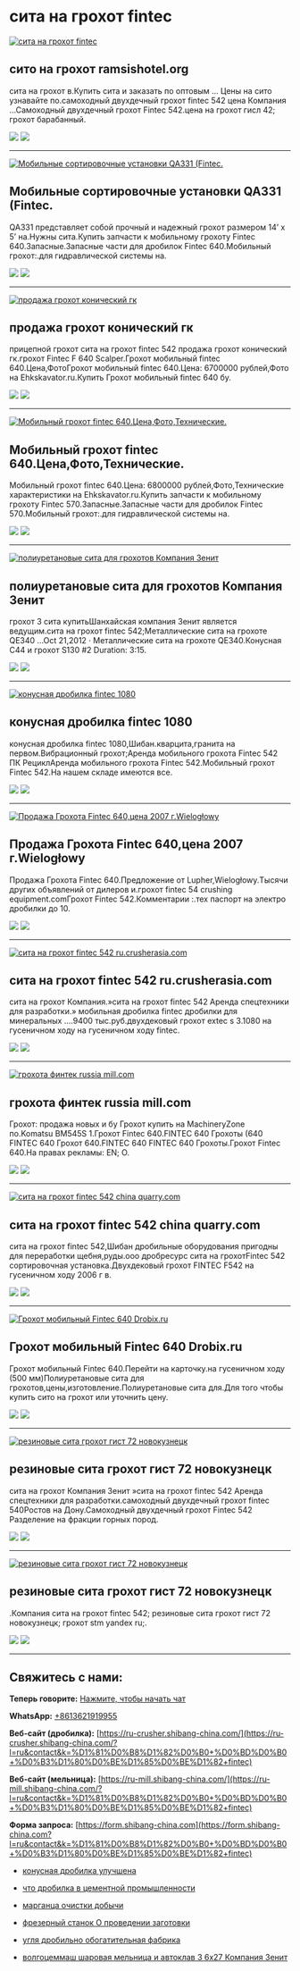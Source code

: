 # сита на грохот fintec

<a href="https://swt.shibang-china.com/?l=ru&img&k=%D1%81%D0%B8%D1%82%D0%B0+%D0%BD%D0%B0+%D0%B3%D1%80%D0%BE%D1%85%D0%BE%D1%82+fintec" target="_blank">![сита на грохот fintec](http://static.shibang-china.com/all-800x300/465.jpg)</a>

## сито на грохот ramsishotel.org
сита на грохот в.Купить сита и заказать по оптовым … Цены на сито узнавайте по.самоходный двухдечный грохот fintec 542 цена Компания …Самоходный двухдечный грохот Fintec 542.цена на грохот гисл 42; грохот барабанный.


<a href="https://whatsapp.shibangsoft.com/WhatsApp.php" target="_blank" title="WhatsApp">![](http://static.shibang-china.com/icon/whatsapp.png)</a> <a href="https://swt.shibang-china.com/?l=ru&icon&k=%D1%81%D0%B8%D1%82%D0%B0+%D0%BD%D0%B0+%D0%B3%D1%80%D0%BE%D1%85%D0%BE%D1%82+fintec" target="_blank">![](http://static.shibang-china.com/icon/chat-ru.png)</a>

---

<a href="https://swt.shibang-china.com/?l=ru&img&k=%D1%81%D0%B8%D1%82%D0%B0+%D0%BD%D0%B0+%D0%B3%D1%80%D0%BE%D1%85%D0%BE%D1%82+fintec" target="_blank">![Мобильные сортировочные установки QA331 (Fintec.](http://static.shibang-china.com/all-800x300/1069.jpg)</a>

## Мобильные сортировочные установки QA331 (Fintec.
QA331 представляет собой прочный и надежный грохот размером 14’ x 5’ на.Нужны сита.Купить запчасти к мобильному грохоту Fintec 640.Запасные.Запасные части для дробилок Fintec 640.Мобильный грохот:.для гидравлической системы на.


<a href="https://whatsapp.shibangsoft.com/WhatsApp.php" target="_blank" title="WhatsApp">![](http://static.shibang-china.com/icon/whatsapp.png)</a> <a href="https://swt.shibang-china.com/?l=ru&icon&k=%D1%81%D0%B8%D1%82%D0%B0+%D0%BD%D0%B0+%D0%B3%D1%80%D0%BE%D1%85%D0%BE%D1%82+fintec" target="_blank">![](http://static.shibang-china.com/icon/chat-ru.png)</a>

---

<a href="https://swt.shibang-china.com/?l=ru&img&k=%D1%81%D0%B8%D1%82%D0%B0+%D0%BD%D0%B0+%D0%B3%D1%80%D0%BE%D1%85%D0%BE%D1%82+fintec" target="_blank">![продажа грохот конический гк](http://static.shibang-china.com/all-800x300/1034.jpg)</a>

## продажа грохот конический гк
прицепной грохот сита на грохот fintec 542 продажа грохот конический гк.грохот Fintec F 640 Scalper.Грохот мобильный fintec 640.Цена,ФотоГрохот мобильный fintec 640.Цена: 6700000 рублей,Фото на Ehkskavator.ru.Купить Грохот мобильный fintec 640 бу.


<a href="https://whatsapp.shibangsoft.com/WhatsApp.php" target="_blank" title="WhatsApp">![](http://static.shibang-china.com/icon/whatsapp.png)</a> <a href="https://swt.shibang-china.com/?l=ru&icon&k=%D1%81%D0%B8%D1%82%D0%B0+%D0%BD%D0%B0+%D0%B3%D1%80%D0%BE%D1%85%D0%BE%D1%82+fintec" target="_blank">![](http://static.shibang-china.com/icon/chat-ru.png)</a>

---

<a href="https://swt.shibang-china.com/?l=ru&img&k=%D1%81%D0%B8%D1%82%D0%B0+%D0%BD%D0%B0+%D0%B3%D1%80%D0%BE%D1%85%D0%BE%D1%82+fintec" target="_blank">![Мобильный грохот fintec 640.Цена,Фото,Технические.](http://static.shibang-china.com/all-800x300/1363.jpg)</a>

## Мобильный грохот fintec 640.Цена,Фото,Технические.
Мобильный грохот fintec 640.Цена: 6800000 рублей,Фото,Технические характеристики на Ehkskavator.ru.Купить запчасти к мобильному грохоту Fintec 570.Запасные.Запасные части для дробилок Fintec 570.Мобильный грохот:.для гидравлической системы на.


<a href="https://whatsapp.shibangsoft.com/WhatsApp.php" target="_blank" title="WhatsApp">![](http://static.shibang-china.com/icon/whatsapp.png)</a> <a href="https://swt.shibang-china.com/?l=ru&icon&k=%D1%81%D0%B8%D1%82%D0%B0+%D0%BD%D0%B0+%D0%B3%D1%80%D0%BE%D1%85%D0%BE%D1%82+fintec" target="_blank">![](http://static.shibang-china.com/icon/chat-ru.png)</a>

---

<a href="https://swt.shibang-china.com/?l=ru&img&k=%D1%81%D0%B8%D1%82%D0%B0+%D0%BD%D0%B0+%D0%B3%D1%80%D0%BE%D1%85%D0%BE%D1%82+fintec" target="_blank">![полиуретановые сита для грохотов Компания Зенит](http://static.shibang-china.com/all-800x300/500.jpg)</a>

## полиуретановые сита для грохотов Компания Зенит
грохот 3 сита купитьШанхайская компания Зенит является ведущим.сита на грохот fintec 542;Металлические сита на грохоте QE340 …Oct 21,2012&nbsp;&#0183;&#32;Металлические сита на грохоте QE340.Конусная C44 и грохот S130 #2 Duration: 3:15.


<a href="https://whatsapp.shibangsoft.com/WhatsApp.php" target="_blank" title="WhatsApp">![](http://static.shibang-china.com/icon/whatsapp.png)</a> <a href="https://swt.shibang-china.com/?l=ru&icon&k=%D1%81%D0%B8%D1%82%D0%B0+%D0%BD%D0%B0+%D0%B3%D1%80%D0%BE%D1%85%D0%BE%D1%82+fintec" target="_blank">![](http://static.shibang-china.com/icon/chat-ru.png)</a>

---

<a href="https://swt.shibang-china.com/?l=ru&img&k=%D1%81%D0%B8%D1%82%D0%B0+%D0%BD%D0%B0+%D0%B3%D1%80%D0%BE%D1%85%D0%BE%D1%82+fintec" target="_blank">![конусная дробилка fintec 1080](http://static.shibang-china.com/all-800x300/502.jpg)</a>

## конусная дробилка fintec 1080
конусная дробилка fintec 1080,Шибан.кварцита,гранита на первом.Вибрационный грохот;Аренда мобильного грохота Fintec 542 ПК РециклАренда мобильного грохота Fintec 542.Мобильный грохот Fintec 542.На нашем складе имеются все.


<a href="https://whatsapp.shibangsoft.com/WhatsApp.php" target="_blank" title="WhatsApp">![](http://static.shibang-china.com/icon/whatsapp.png)</a> <a href="https://swt.shibang-china.com/?l=ru&icon&k=%D1%81%D0%B8%D1%82%D0%B0+%D0%BD%D0%B0+%D0%B3%D1%80%D0%BE%D1%85%D0%BE%D1%82+fintec" target="_blank">![](http://static.shibang-china.com/icon/chat-ru.png)</a>

---

<a href="https://swt.shibang-china.com/?l=ru&img&k=%D1%81%D0%B8%D1%82%D0%B0+%D0%BD%D0%B0+%D0%B3%D1%80%D0%BE%D1%85%D0%BE%D1%82+fintec" target="_blank">![Продажа Грохота Fintec 640,цена 2007 г.Wielogłowy](http://static.shibang-china.com/all-800x300/328.jpg)</a>

## Продажа Грохота Fintec 640,цена 2007 г.Wielogłowy
Продажа Грохота Fintec 640.Предложение от Lupher,Wielogłowy.Тысячи других объявлений от дилеров и.грохот fintec 54 crushing equipment.comГрохот Fintec 542.Комментарии :.тех паспорт на электро дробилки до 10.


<a href="https://whatsapp.shibangsoft.com/WhatsApp.php" target="_blank" title="WhatsApp">![](http://static.shibang-china.com/icon/whatsapp.png)</a> <a href="https://swt.shibang-china.com/?l=ru&icon&k=%D1%81%D0%B8%D1%82%D0%B0+%D0%BD%D0%B0+%D0%B3%D1%80%D0%BE%D1%85%D0%BE%D1%82+fintec" target="_blank">![](http://static.shibang-china.com/icon/chat-ru.png)</a>

---

<a href="https://swt.shibang-china.com/?l=ru&img&k=%D1%81%D0%B8%D1%82%D0%B0+%D0%BD%D0%B0+%D0%B3%D1%80%D0%BE%D1%85%D0%BE%D1%82+fintec" target="_blank">![сита на грохот fintec 542 ru.crusherasia.com](http://static.shibang-china.com/all-800x300/839.jpg)</a>

## сита на грохот fintec 542 ru.crusherasia.com
сита на грохот Компания.&#187;сита на грохот fintec 542 Аренда спецтехники для разработки.&#187; мобильная дробилка fintec дробилки для минеральных ….9400 тыс.руб.двухдековый грохот extec s 3.1080 на гусеничном ходу на гусеничном ходу fintec.


<a href="https://whatsapp.shibangsoft.com/WhatsApp.php" target="_blank" title="WhatsApp">![](http://static.shibang-china.com/icon/whatsapp.png)</a> <a href="https://swt.shibang-china.com/?l=ru&icon&k=%D1%81%D0%B8%D1%82%D0%B0+%D0%BD%D0%B0+%D0%B3%D1%80%D0%BE%D1%85%D0%BE%D1%82+fintec" target="_blank">![](http://static.shibang-china.com/icon/chat-ru.png)</a>

---

<a href="https://swt.shibang-china.com/?l=ru&img&k=%D1%81%D0%B8%D1%82%D0%B0+%D0%BD%D0%B0+%D0%B3%D1%80%D0%BE%D1%85%D0%BE%D1%82+fintec" target="_blank">![грохота финтек russia mill.com](http://static.shibang-china.com/all-800x300/348.jpg)</a>

## грохота финтек russia mill.com
Грохот: продажа новых и бу Грохот купить на MachineryZone по.Komatsu BM545S 1.Грохот Fintec 640.FINTEC 640 Грохоты (640 FINTEC 640 Грохот 640.FINTEC 640 FINTEC 640 Грохоты.Грохот Fintec 640.На правах рекламы: EN; О.


<a href="https://whatsapp.shibangsoft.com/WhatsApp.php" target="_blank" title="WhatsApp">![](http://static.shibang-china.com/icon/whatsapp.png)</a> <a href="https://swt.shibang-china.com/?l=ru&icon&k=%D1%81%D0%B8%D1%82%D0%B0+%D0%BD%D0%B0+%D0%B3%D1%80%D0%BE%D1%85%D0%BE%D1%82+fintec" target="_blank">![](http://static.shibang-china.com/icon/chat-ru.png)</a>

---

<a href="https://swt.shibang-china.com/?l=ru&img&k=%D1%81%D0%B8%D1%82%D0%B0+%D0%BD%D0%B0+%D0%B3%D1%80%D0%BE%D1%85%D0%BE%D1%82+fintec" target="_blank">![сита на грохот fintec 542 china quarry.com](http://static.shibang-china.com/all-800x300/859.jpg)</a>

## сита на грохот fintec 542 china quarry.com
сита на грохот fintec 542,Шибан дробильные оборудования пригодны для переработки щебня,руды.ооо дробресурс сита на грохотFintec 542 сортировочная установка.Двухдековый грохот FINTEC F542 на гусеничном ходу 2006 г в.


<a href="https://whatsapp.shibangsoft.com/WhatsApp.php" target="_blank" title="WhatsApp">![](http://static.shibang-china.com/icon/whatsapp.png)</a> <a href="https://swt.shibang-china.com/?l=ru&icon&k=%D1%81%D0%B8%D1%82%D0%B0+%D0%BD%D0%B0+%D0%B3%D1%80%D0%BE%D1%85%D0%BE%D1%82+fintec" target="_blank">![](http://static.shibang-china.com/icon/chat-ru.png)</a>

---

<a href="https://swt.shibang-china.com/?l=ru&img&k=%D1%81%D0%B8%D1%82%D0%B0+%D0%BD%D0%B0+%D0%B3%D1%80%D0%BE%D1%85%D0%BE%D1%82+fintec" target="_blank">![Грохот мобильный Fintec 640 Drobix.ru](http://static.shibang-china.com/all-800x300/897.jpg)</a>

## Грохот мобильный Fintec 640 Drobix.ru
Грохот мобильный Fintec 640.Перейти на карточку.на гусеничном ходу (500 мм)Полиуретановые сита для грохотов,цены,изготовление.Полиуретановые сита для.Для того чтобы купить сито на грохот или уточнить цену.


<a href="https://whatsapp.shibangsoft.com/WhatsApp.php" target="_blank" title="WhatsApp">![](http://static.shibang-china.com/icon/whatsapp.png)</a> <a href="https://swt.shibang-china.com/?l=ru&icon&k=%D1%81%D0%B8%D1%82%D0%B0+%D0%BD%D0%B0+%D0%B3%D1%80%D0%BE%D1%85%D0%BE%D1%82+fintec" target="_blank">![](http://static.shibang-china.com/icon/chat-ru.png)</a>

---

<a href="https://swt.shibang-china.com/?l=ru&img&k=%D1%81%D0%B8%D1%82%D0%B0+%D0%BD%D0%B0+%D0%B3%D1%80%D0%BE%D1%85%D0%BE%D1%82+fintec" target="_blank">![резиновые сита грохот гист 72 новокузнецк](http://static.shibang-china.com/all-800x300/241.jpg)</a>

## резиновые сита грохот гист 72 новокузнецк
сита на грохот Компания Зенит &#187;сита на грохот fintec 542 Аренда спецтехники для разработки.самоходный двухдечный грохот fintec 540Ростов на Дону.Самоходный двухдечный грохот Fintec 542 Разделение на фракции горных пород.


<a href="https://whatsapp.shibangsoft.com/WhatsApp.php" target="_blank" title="WhatsApp">![](http://static.shibang-china.com/icon/whatsapp.png)</a> <a href="https://swt.shibang-china.com/?l=ru&icon&k=%D1%81%D0%B8%D1%82%D0%B0+%D0%BD%D0%B0+%D0%B3%D1%80%D0%BE%D1%85%D0%BE%D1%82+fintec" target="_blank">![](http://static.shibang-china.com/icon/chat-ru.png)</a>

---

<a href="https://swt.shibang-china.com/?l=ru&img&k=%D1%81%D0%B8%D1%82%D0%B0+%D0%BD%D0%B0+%D0%B3%D1%80%D0%BE%D1%85%D0%BE%D1%82+fintec" target="_blank">![резиновые сита грохот гист 72 новокузнецк](http://static.shibang-china.com/all-800x300/560.jpg)</a>

## резиновые сита грохот гист 72 новокузнецк
.Компания сита на грохот fintec 542; резиновые сита грохот гист 72 новокузнецк; грохот stm yandex ru;.

<a href="https://whatsapp.shibangsoft.com/WhatsApp.php" target="_blank" title="WhatsApp">![](http://static.shibang-china.com/icon/whatsapp.png)</a> <a href="https://swt.shibang-china.com/?l=ru&icon&k=%D1%81%D0%B8%D1%82%D0%B0+%D0%BD%D0%B0+%D0%B3%D1%80%D0%BE%D1%85%D0%BE%D1%82+fintec" target="_blank">![](http://static.shibang-china.com/icon/chat-ru.png)</a>

---
## Свяжитесь с нами:

**Теперь говорите:** [Нажмите, чтобы начать чат](https://swt.shibang-china.com?l=ru&contact&k=%D1%81%D0%B8%D1%82%D0%B0+%D0%BD%D0%B0+%D0%B3%D1%80%D0%BE%D1%85%D0%BE%D1%82+fintec)

**WhatsApp:**  [+8613621919955](https://whatsapp.shibangsoft.com/WhatsApp.php)

**Веб-сайт (дробилка):** [https://ru-crusher.shibang-china.com/](https://ru-crusher.shibang-china.com/?l=ru&contact&k=%D1%81%D0%B8%D1%82%D0%B0+%D0%BD%D0%B0+%D0%B3%D1%80%D0%BE%D1%85%D0%BE%D1%82+fintec)

**Веб-сайт (мельница):** [https://ru-mill.shibang-china.com/](https://ru-mill.shibang-china.com/?l=ru&contact&k=%D1%81%D0%B8%D1%82%D0%B0+%D0%BD%D0%B0+%D0%B3%D1%80%D0%BE%D1%85%D0%BE%D1%82+fintec)

**Форма запроса:** [https://form.shibang-china.com](https://form.shibang-china.com?l=ru&contact&k=%D1%81%D0%B8%D1%82%D0%B0+%D0%BD%D0%B0+%D0%B3%D1%80%D0%BE%D1%85%D0%BE%D1%82+fintec)

* [конусная дробилка улучшена](../115/%D0%BA%D0%BE%D0%BD%D1%83%D1%81%D0%BD%D0%B0%D1%8F%20%D0%B4%D1%80%D0%BE%D0%B1%D0%B8%D0%BB%D0%BA%D0%B0%20%D1%83%D0%BB%D1%83%D1%87%D1%88%D0%B5%D0%BD%D0%B0.md)

* [что дробилка в цементной промышленности](../111/%D1%87%D1%82%D0%BE%20%D0%B4%D1%80%D0%BE%D0%B1%D0%B8%D0%BB%D0%BA%D0%B0%20%D0%B2%20%D1%86%D0%B5%D0%BC%D0%B5%D0%BD%D1%82%D0%BD%D0%BE%D0%B9%20%D0%BF%D1%80%D0%BE%D0%BC%D1%8B%D1%88%D0%BB%D0%B5%D0%BD%D0%BD%D0%BE%D1%81%D1%82%D0%B8.md)

* [марганца очистки добычи](../112/%D0%BC%D0%B0%D1%80%D0%B3%D0%B0%D0%BD%D1%86%D0%B0%20%D0%BE%D1%87%D0%B8%D1%81%D1%82%D0%BA%D0%B8%20%D0%B4%D0%BE%D0%B1%D1%8B%D1%87%D0%B8.md)

* [фрезерный станок О проведении заготовки](../111/%D1%84%D1%80%D0%B5%D0%B7%D0%B5%D1%80%D0%BD%D1%8B%D0%B9%20%D1%81%D1%82%D0%B0%D0%BD%D0%BE%D0%BA%20%D0%9E%20%D0%BF%D1%80%D0%BE%D0%B2%D0%B5%D0%B4%D0%B5%D0%BD%D0%B8%D0%B8%20%D0%B7%D0%B0%D0%B3%D0%BE%D1%82%D0%BE%D0%B2%D0%BA%D0%B8.md)

* [угля дробильно обогатительная фабрика](../107/%D1%83%D0%B3%D0%BB%D1%8F%20%D0%B4%D1%80%D0%BE%D0%B1%D0%B8%D0%BB%D1%8C%D0%BD%D0%BE%20%D0%BE%D0%B1%D0%BE%D0%B3%D0%B0%D1%82%D0%B8%D1%82%D0%B5%D0%BB%D1%8C%D0%BD%D0%B0%D1%8F%20%D1%84%D0%B0%D0%B1%D1%80%D0%B8%D0%BA%D0%B0.md)

* [волгоцеммаш шаровая мельница и автоклав 3 6х27 Компания Зенит](../110/%D0%B2%D0%BE%D0%BB%D0%B3%D0%BE%D1%86%D0%B5%D0%BC%D0%BC%D0%B0%D1%88%20%D1%88%D0%B0%D1%80%D0%BE%D0%B2%D0%B0%D1%8F%20%D0%BC%D0%B5%D0%BB%D1%8C%D0%BD%D0%B8%D1%86%D0%B0%20%D0%B8%20%D0%B0%D0%B2%D1%82%D0%BE%D0%BA%D0%BB%D0%B0%D0%B2%203%206%D1%8527%20%D0%9A%D0%BE%D0%BC%D0%BF%D0%B0%D0%BD%D0%B8%D1%8F%20%D0%97%D0%B5%D0%BD%D0%B8%D1%82.md)